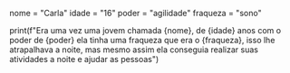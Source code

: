nome = "Carla"
idade = "16"
poder = "agilidade"
fraqueza = "sono"
 
print(f"Era uma vez uma jovem chamada {nome}, de {idade} anos com o poder de {poder} ela tinha uma fraqueza que era o {fraqueza}, isso lhe atrapalhava a noite, mas mesmo assim ela conseguia realizar suas atividades a noite e ajudar as pessoas")
